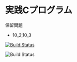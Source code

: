 実践Cプログラム
=

保留問題

 - 10_2,10_3

[![Build Status](https://travis-ci.org/lastcat/CRenshuu.svg?branch=master)](https://travis-ci.org/lastcat/CRenshuu)


![Build Status](https://circleci.com/gh/lastcat/CRenshuu.svg?style=shield&circle-token=bbba4cfd34bdf1982c6a79edbd925dded008e102)
